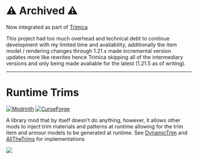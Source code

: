 # ⚠️ Archived ⚠️ 

Now integrated as part of [Trimica](https://github.com/Bawnorton/Trimica)

This project had too much overhead and technical debt to continue development with my limited time and avaliability, additionally the item model / rendering changes through 1.21.x made incremental version updates more like rewrites hence Trimica skipping all of the intermediary versions and only being made avaliable for the latest (1.21.5 as of writing).

<hr>

# Runtime Trims

[![Modrinth](https://img.shields.io/modrinth/dt/runtimetrims?color=00AF5C&label=downloads&logo=modrinth)](https://modrinth.com/mod/runtimetrims)
[![CurseForge](https://cf.way2muchnoise.eu/full_1122245_downloads.svg)](https://curseforge.com/minecraft/mc-mods/runtimetrims)

A library mod that by itself doesn't do anything, however, it allows other mods to inject trim materials and patterns
at runtime allowing for the trim item and armour models to be generated at runtime.
See [DynamicTrim](https://github.com/Bawnorton/Dynamic-Trim) and [AllTheTrims](https://github.com/Bawnorton/AllTheTrims)
for implementations

![](https://i.imgur.com/GxumAxP.png)
